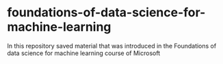 # foundations-of-data-science-for-machine-learning
In this repository saved material that was introduced in the Foundations of data science for machine learning course of Microsoft
